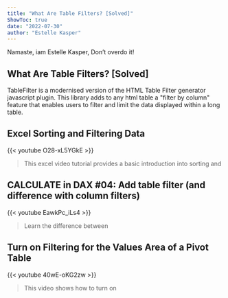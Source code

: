 ```yaml
---
title: "What Are Table Filters? [Solved]"
ShowToc: true 
date: "2022-07-30"
author: "Estelle Kasper" 
---
```


Namaste, iam Estelle Kasper, Don’t overdo it!
## What Are Table Filters? [Solved]
TableFilter is a modernised version of the HTML Table Filter generator javascript plugin. This library adds to any html table a "filter by column" feature that enables users to filter and limit the data displayed within a long table.

## Excel Sorting and Filtering Data
{{< youtube O28-xL5YGkE >}}
>This excel video tutorial provides a basic introduction into sorting and 

## CALCULATE in DAX #04: Add table filter (and difference with column filters)
{{< youtube EawkPc_iLs4 >}}
>Learn the difference between 

## Turn on Filtering for the Values Area of a Pivot Table
{{< youtube 40wE-oKG2zw >}}
>This video shows how to turn on 

